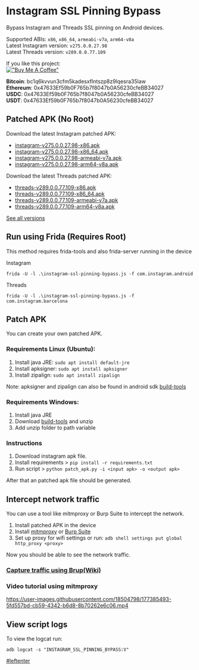 # Instagram SSL Pinning Bypass

Bypass Instagram and Threads SSL pinning on Android devices.  

Supported ABIs: `x86`, `x86_64`, `armeabi-v7a`, `arm64-v8a`  
Latest Instagram version: `v275.0.0.27.98`  
Latest Threads version: `v289.0.0.77.109`  

If you like this project:  
[!["Buy Me A Coffee"](https://www.buymeacoffee.com/assets/img/custom_images/orange_img.png)](https://www.buymeacoffee.com/eltimusa4q)

**Bitcoin**: bc1q6kvvun3cfm5kadesxflntszp8z9lqesra35law  
**Ethereum**: 0x47633Ef59b0F765b7f8047b0A56230cfeBB34027  
**USDC**: 0x47633Ef59b0F765b7f8047b0A56230cfeBB34027  
**USDT**: 0x47633Ef59b0F765b7f8047b0A56230cfeBB34027  

## Patched APK (No Root)

Download the latest Instagram patched APK: 
+ [instagram-v275.0.0.27.98-x86.apk](https://github.com/Eltion/Instagram-SSL-Pinning-Bypass/releases/download/v275.0.0.27.98/instagram-v275.0.0.27.98-x86.apk)
+ [instagram-v275.0.0.27.98-x86_64.apk](https://github.com/Eltion/Instagram-SSL-Pinning-Bypass/releases/download/v275.0.0.27.98/instagram-v275.0.0.27.98-x86_64.apk)
+ [instagram-v275.0.0.27.98-armeabi-v7a.apk](https://github.com/Eltion/Instagram-SSL-Pinning-Bypass/releases/download/v275.0.0.27.98/instagram-v275.0.0.27.98-armeabi-v7a.apk)
+ [instagram-v275.0.0.27.98-arm64-v8a.apk](https://github.com/Eltion/Instagram-SSL-Pinning-Bypass/releases/download/v275.0.0.27.98/instagram-v275.0.0.27.98-arm64-v8a.apk)  

Download the latest Threads patched APK: 
+ [threads-v289.0.0.77.109-x86.apk](https://github.com/Eltion/Instagram-SSL-Pinning-Bypass/releases/download/v289.0.0.77.109-t/threads-v289.0.0.77.109-x86.apk)
+ [threads-v289.0.0.77.109-x86_64.apk](https://github.com/Eltion/Instagram-SSL-Pinning-Bypass/releases/download/v289.0.0.77.109-t/threads-v289.0.0.77.109-x86_64.apk)
+ [threads-v289.0.0.77.109-armeabi-v7a.apk](https://github.com/Eltion/Instagram-SSL-Pinning-Bypass/releases/download/v289.0.0.77.109-t/threads-v289.0.0.77.109-armeabi-v7a.apk)
+ [threads-v289.0.0.77.109-arm64-v8a.apk](https://github.com/Eltion/Instagram-SSL-Pinning-Bypass/releases/download/v289.0.0.77.109-t/threads-v289.0.0.77.109-arm64-v8a.apk)  

[See all versions](https://github.com/Eltion/Instagram-SSL-Pinning-Bypass/releases/)

## Run using Frida (Requires Root)

This method requires frida-tools and also frida-server running in the device  

Instagram
```
frida -U -l .\instagram-ssl-pinning-bypass.js -f com.instagram.android 
```
Threads  
```
frida -U -l .\instagram-ssl-pinning-bypass.js -f com.instagram.barcelona 
```

## Patch APK

You can create your own patched APK. 


### Requirements Linux (Ubuntu):
1. Install java JRE: `sudo apt install default-jre`
2. Install apksigner: `sudo apt install apksigner`
3. Install zipalign: `sudo apt install zipalign`  

Note: apksigner and zipalign can also be found in android sdk [build-tools](https://dl.google.com/android/repository/build-tools_r30.0.1-linux.zip)

### Requirements Windows:
1. Install java JRE
2. Download [build-tools](https://dl.google.com/android/repository/build-tools_r30.0.1-windows.zip) and unzip
3. Add unzip folder to path variable

### Instructions

1. Download instagram apk file.
2. Install requirements > `pip install -r requirements.txt`
3. Run script > `python patch_apk.py -i <input apk> -o <output apk>`

After that an patched apk file should be generated.

## Intercept network traffic

You can use a tool like mitmproxy or Burp Suite to intercept the network.

1. Install patched APK in the device
2. Install [mitmproxy](https://mitmproxy.org/) or [Burp Suite](https://portswigger.net/burp)
3. Set up proxy for wifi settings or run: `adb shell settings put global http_proxy <proxy>`

Now you should be able to see the network traffic.

### [Capture traffic using Brup(Wiki)](https://github.com/Eltion/Instagram-SSL-Pinning-Bypass/wiki/Capture-packets-using-Brup-Suite)

### Video tutorial using mitmproxy
https://user-images.githubusercontent.com/18504798/177385493-5fd557bd-cb59-4342-b6d8-8b70262e6c06.mp4


## View script logs
To view the logcat run:
```
adb logcat -s "INSTAGRAM_SSL_PINNING_BYPASS:V"
```

[#leftenter](#leftenter)
